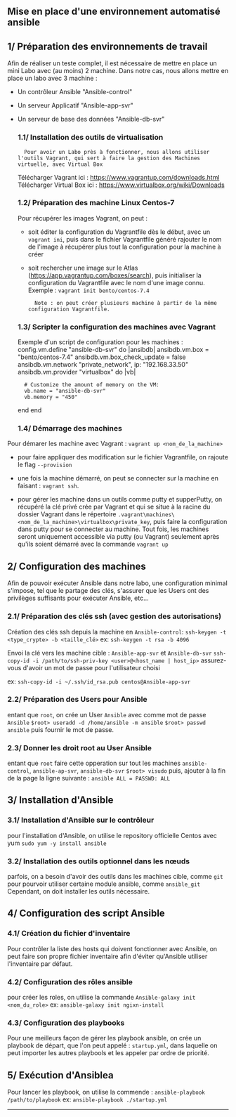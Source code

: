 Mise en place d'une environnement automatisé ansible 
---------------------------------------------------

## 1/ Préparation des environnements de travail 

Afin de réaliser un teste complet, il est nécessaire de mettre en place un mini Labo avec (au moins) 2 machine. 
Dans notre cas, nous allons mettre en place un labo avec 3 machine :
- Un contrôleur Ansible "Ansible-control" 
- Un serveur Applicatif "Ansible-app-svr"
- Un serveur de base des données "Ansible-db-svr"

	### 1.1/ Installation des outils de virtualisation 
		Pour avoir un Labo près à fonctionner, nous allons utiliser l'outils Vagrant, qui sert à faire la gestion des Machines virtuelle, avec Virtual Box
	
	Télécharger Vagrant ici : https://www.vagrantup.com/downloads.html
	Télécharger Virtual Box ici : https://www.virtualbox.org/wiki/Downloads
			
	### 1.2/ Préparation des machine Linux Centos-7
	Pour récupérer les images Vagrant, on peut :
	- soit éditer la configuration du Vagrantfile dès le début, avec un `vagrant ini`,  puis dans le fichier Vagrantfile généré rajouter le nom de l'image à récupérer plus tout la configuration pour la machine à créer
	- soit rechercher une image sur le Atlas (https://app.vagrantup.com/boxes/search), puis initialiser la configuration du Vagrantfile avec le nom d'une image connu. Exemple : `vagrant init bento/centos-7.4`

			Note : on peut créer plusieurs machine à partir de la même configuration Vagrantfile. 
			
	### 1.3/ Scripter la configuration des machines avec Vagrant
	Exemple d'un script de configuration pour les machines :
	config.vm.define "ansible-db-svr" do |ansibdb| 
	    ansibdb.vm.box = "bento/centos-7.4"
	    ansibdb.vm.box_check_update = false
	    ansibdb.vm.network "private_network", ip: "192.168.33.50"
	    ansibdb.vm.provider "virtualbox" do |vb|

        # Customize the amount of memory on the VM:
        vb.name = "ansible-db-svr"
        vb.memory = "450"
    end
  end
	### 1.4/ Démarrage des machines
Pour démarer les machine avec Vagrant : 
`vagrant up <nom_de_la_machine>`
- pour faire appliquer des modification sur le fichier Vagrantfile, on rajoute le flag `--provision`

- une fois la machine démarré, on peut se connecter sur la machine en faisant : `vagrant ssh`. 

- pour gérer les machine dans un outils comme putty et supperPutty, on récupéré la clé privé crée par Vagrant et qui se situe à la racine du dossier Vagrant dans le répertoire `.vagrant\machines\<nom_de_la_machine>\virtualbox\private_key`, puis faire la configuration dans putty pour se connecter au machine. 
Tout fois, les machines seront uniquement accessible via putty (ou Vagrant) seulement après qu'ils soient démarré avec la commande `vagrant up`

## 2/ Configuration des machines 
Afin de pouvoir exécuter Ansible dans notre labo, une configuration minimal s'impose, tel que le partage des clés, s'assurer que les Users ont des privilèges suffisants pour exécuter Ansible, etc... 

### 2.1/ Préparation des clés ssh (avec gestion des autorisations)
Création des clés ssh depuis la machine en `Ansible-control`:
`ssh-keygen -t <type_crypte> -b <taille_clé>` 
ex: `ssh-keygen -t rsa -b 4096` 

Envoi la clé vers les machine cible : `Ansible-app-svr` et `Ansible-db-svr`
`ssh-copy-id -i /path/to/ssh-priv-key <user>@<host_name | host_ip>`
assurez-vous d'avoir un mot de passe pour l'utilisateur choisi 

ex: `ssh-copy-id -i ~/.ssh/id_rsa.pub centos@Ansible-app-svr`

### 2.2/ Préparation des Users pour Ansible
entant que `root`, on crée un User `Ansible` avec comme mot de passe `Ansible` 
`$root> useradd -d /home/ansible -m ansible`
`$root> passwd ansible` puis fournir le mot de passe.

### 2.3/ Donner les droit root au User Ansible
entant que `root` faire cette opperation sur tout les machines `ansible-control`, `ansible-ap-svr`, `ansible-db-svr`
`$root> visudo` puis, ajouter à la fin de la page la ligne suivante :
`ansible ALL = PASSWD: ALL`

## 3/ Installation d'Ansible 
### 3.1/ Installation d'Ansible sur le contrôleur
pour l'installation d'Ansible, on utilise le repository officielle Centos avec yum
`sudo yum -y install ansible`

### 3.2/ Installation des outils optionnel dans les nœuds 
parfois, on a besoin d'avoir des outils dans les machines cible, comme `git` pour pourvoir utiliser certaine module ansible, comme `ansible_git`
Cependant, on doit installer les outils nécessaire.  

## 4/ Configuration des script Ansible
### 4.1/ Création du fichier d'inventaire 
Pour contrôler la liste des hosts qui doivent fonctionner avec Ansible, on peut faire son propre fichier inventaire afin d'éviter qu'Ansible utiliser l'inventaire par défaut. 

### 4.2/ Configuration des rôles ansible
pour créer les roles, on utilise la commande `Ansible-galaxy init <nom_du_role>` 
ex: `ansible-galaxy init ngixn-install`

### 4.3/ Configuration des playbooks
Pour une meilleurs façon de gérer les playbook ansible, on crée un playbook de départ, que l'on peut appelé : `startup.yml`, dans laquelle on peut importer les autres playbools et les appeler par ordre de priorité. 

## 5/ Exécution d'Ansiblea
Pour lancer les playbook, on utilise la commende : 
`ansible-playbook /path/to/playbook`
ex: `ansible-playbook ./startup.yml`

--------------------------------------
